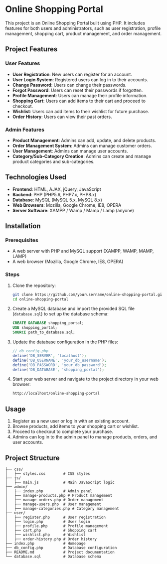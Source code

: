 # Online Shopping Portal

This project is an Online Shopping Portal built using PHP. It includes features for both users and administrators, such as user registration, profile management, shopping cart, product management, and order management.

## Project Features

### User Features
- **User Registration**: New users can register for an account.
- **User Login System**: Registered users can log in to their accounts.
- **Change Password**: Users can change their passwords.
- **Forgot Password**: Users can reset their passwords if forgotten.
- **Profile Management**: Users can manage their profile information.
- **Shopping Cart**: Users can add items to their cart and proceed to checkout.
- **Wishlist**: Users can add items to their wishlist for future purchase.
- **Order History**: Users can view their past orders.

### Admin Features
- **Product Management**: Admins can add, update, and delete products.
- **Order Management System**: Admins can manage customer orders.
- **User Management**: Admins can manage user accounts.
- **Category/Sub-Category Creation**: Admins can create and manage product categories and sub-categories.

## Technologies Used

- **Frontend**: HTML, AJAX, jQuery, JavaScript
- **Backend**: PHP (PHP5.6, PHP7.x, PHP8.x)
- **Database**: MySQL (MySQL 5.x, MySQL 8.x)
- **Web Browsers**: Mozilla, Google Chrome, IE8, OPERA
- **Server Software**: XAMPP / Wamp / Mamp / Lamp (anyone)

## Installation

### Prerequisites
- A web server with PHP and MySQL support (XAMPP, WAMP, MAMP, LAMP)
- A web browser (Mozilla, Google Chrome, IE8, OPERA)

### Steps

1. Clone the repository:

    ```bash
    git clone https://github.com/yourusername/online-shopping-portal.git
    cd online-shopping-portal
    ```

2. Create a MySQL database and import the provided SQL file (`database.sql`) to set up the database schema:

    ```sql
    CREATE DATABASE shopping_portal;
    USE shopping_portal;
    SOURCE path_to_database.sql;
    ```

3. Update the database configuration in the PHP files:

    ```php
    // db_config.php
    define('DB_SERVER', 'localhost');
    define('DB_USERNAME', 'your_db_username');
    define('DB_PASSWORD', 'your_db_password');
    define('DB_DATABASE', 'shopping_portal');
    ```

4. Start your web server and navigate to the project directory in your web browser:

    ```bash
    http://localhost/online-shopping-portal
    ```

## Usage

1. Register as a new user or log in with an existing account.
2. Browse products, add items to your shopping cart or wishlist.
3. Proceed to checkout to complete your purchase.
4. Admins can log in to the admin panel to manage products, orders, and user accounts.

## Project Structure

```plaintext
├── css/
│   ├── styles.css        # CSS styles
├── js/
│   ├── main.js           # Main JavaScript logic
├── admin/
│   ├── index.php         # Admin panel
│   ├── manage-products.php # Product management
│   ├── manage-orders.php # Order management
│   ├── manage-users.php  # User management
│   ├── manage-categories.php # Category management
├── user/
│   ├── register.php      # User registration
│   ├── login.php         # User login
│   ├── profile.php       # Profile management
│   ├── cart.php          # Shopping cart
│   ├── wishlist.php      # Wishlist
│   ├── order-history.php # Order history
├── index.php             # Homepage
├── db_config.php         # Database configuration
├── README.md             # Project documentation
└── database.sql          # Database schema
